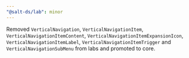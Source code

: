 ```yaml
---
"@salt-ds/lab": minor
---
```


Removed `VerticalNavigation`, `VerticalNavigationItem`, `VerticalNavigationItemContent`, `VerticalNavigationItemExpansionIcon`, `VerticalNavigationItemLabel`, `VerticalNavigationItemTrigger` and `VerticalNavigationSubMenu` from labs and promoted to core.
